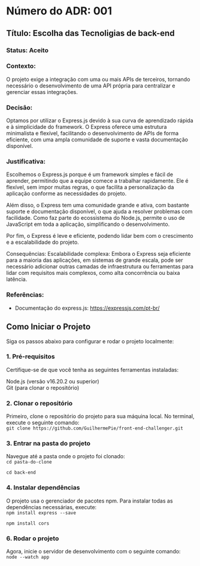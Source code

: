 # Número do ADR: 001
## Título: Escolha das Tecnoligias de back-end
### Status: Aceito

### Contexto:
O projeto exige a integração com uma ou mais APIs de terceiros, tornando necessário o desenvolvimento de uma API própria para centralizar e gerenciar essas integrações.

### Decisão:
Optamos por utilizar o Express.js devido à sua curva de aprendizado rápida e à simplicidade do framework. O Express oferece uma estrutura minimalista e flexível, facilitando o desenvolvimento de APIs de forma eficiente, com uma ampla comunidade de suporte e vasta documentação disponível.

### Justificativa:
Escolhemos o Express.js porque é um framework simples e fácil de aprender, permitindo que a equipe comece a trabalhar rapidamente. Ele é flexível, sem impor muitas regras, o que facilita a personalização da aplicação conforme as necessidades do projeto.

Além disso, o Express tem uma comunidade grande e ativa, com bastante suporte e documentação disponível, o que ajuda a resolver problemas com facilidade. Como faz parte do ecossistema do Node.js, permite o uso de JavaScript em toda a aplicação, simplificando o desenvolvimento.

Por fim, o Express é leve e eficiente, podendo lidar bem com o crescimento e a escalabilidade do projeto.

Consequências:
Escalabilidade complexa: Embora o Express seja eficiente para a maioria das aplicações, em sistemas de grande escala, pode ser necessário adicionar outras camadas de infraestrutura ou ferramentas para lidar com requisitos mais complexos, como alta concorrência ou baixa latência.

### Referências:
- Documentação do express.js: https://expressjs.com/pt-br/

## Como Iniciar o Projeto
Siga os passos abaixo para configurar e rodar o projeto localmente:

### 1. Pré-requisitos
Certifique-se de que você tenha as seguintes ferramentas instaladas:

Node.js (versão v16.20.2 ou superior)  
Git (para clonar o repositório)

### 2. Clonar o repositório
Primeiro, clone o repositório do projeto para sua máquina local. No terminal, execute o seguinte comando:  
`git clone https://github.com/GuilhermePie/front-end-challenger.git`

### 3. Entrar na pasta do projeto
Navegue até a pasta onde o projeto foi clonado:  
`cd pasta-do-clone`   

`cd back-end`

### 4. Instalar dependências
O projeto usa o gerenciador de pacotes npm. Para instalar todas as dependências necessárias, execute:  
`npm install express --save`

`npm install cors`

### 6. Rodar o projeto
Agora, inicie o servidor de desenvolvimento com o seguinte comando:  
`node --watch app`
